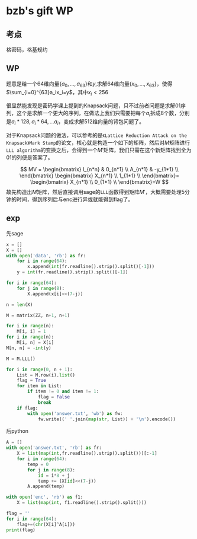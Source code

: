 # bzb's gift WP

## 考点

格密码，格基规约

## WP

题意是给一个$64$维向量$\{a_0,...,a_{63}\}$和$y$,求解$64$维向量$\{x_0,...,x_{63}\}$，使得$\sum_{i=0}^{63}a_ix_i=y$，其中$x_i<256$

很显然能发现是密码学课上提到的Knapsack问题，只不过前者问题是求解01序列，这个是求解一个更大的序列，在做法上我们只需要把每个$a_i$拆成8个数，分别是$a_i*128,a_i*64,...a_i$，变成求解512维向量的背包问题了。

对于Knapsack问题的做法，可以参考的是`《Lattice Reduction Attack on the Knapsack》Mark Stamp`的论文，核心就是构造一个如下的矩阵，然后对$M$矩阵进行`LLL algorithm`的变换之后，会得到一个$M'$矩阵，我们只需在这个新矩阵找到全为01的列便是答案了。

$$
MV = \begin{bmatrix}
   I_{n*n} & 0_{n*1} \\
   A_{n*1} & -y_{1*1} \\
  \end{bmatrix} 
  \begin{bmatrix}
   X_{n*1} \\
   1_{1*1} \\
  \end{bmatrix}=
  \begin{bmatrix}
   X_{n*1} \\
   0_{1*1} \\
  \end{bmatrix}=W
$$
故先构造出$M$矩阵，然后直接调用sage的`LLL`函数得到矩阵$M'$，大概需要处理5分钟的时间，得到序列后与enc进行异或就能得到flag了。

## exp

先sage

```python
x = []
X = []
with open('data', 'rb') as fr:
    for i in range(64):
        x.append(int(fr.readline().strip().split()[-1]))
    y = int(fr.readline().strip().split()[-1])

for i in range(64):
    for j in range(8):
        X.append(x[i]<<(7-j))

n = len(X)

M = matrix(ZZ, n+1, n+1)

for i in range(n):
    M[i, i] = 1
for i in range(n):
    M[i, n] = X[i]
M[n, n] = -int(y)

M = M.LLL() 

for i in range(0, n + 1):
    List = M.row(i).list()
    flag = True
    for item in List:
        if item != 0 and item != 1:
            flag = False
            break
    if flag:
        with open('answer.txt', 'wb') as fw:
            fw.write((' '.join(map(str, List)) + '\n').encode())


```

后python

```python
A = []
with open('answer.txt', 'rb') as fr:
    X = list(map(int,fr.readline().strip().split()))[:-1]
    for i in range(64):
        temp = 0
        for j in range(8):
            id = i*8 + j
            temp += (X[id]<<(7-j))
        A.append(temp)

with open('enc', 'rb') as f1:
    X = list(map(int, f1.readline().strip().split()))

flag = ''
for i in range(64):
    flag+=(chr(X[i]^A[i]))
print(flag)

```

